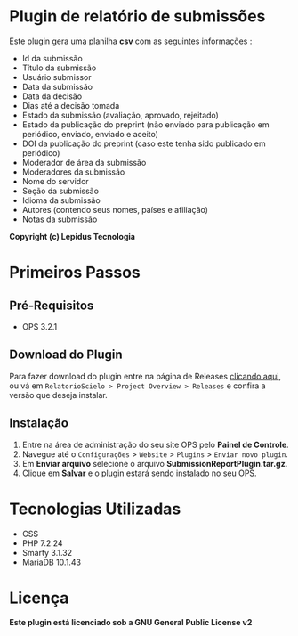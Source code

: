 # Plugin de relatório de submissões 

Este plugin gera uma planilha **csv** com as seguintes informações : 
- Id da submissão
- Título da submissão
- Usuário submissor
- Data da submissão
- Data da decisão
- Dias até a decisão tomada
- Estado da submissão (avaliação, aprovado, rejeitado)
- Estado da publicação do preprint (não enviado para publicação em periódico, enviado, enviado e aceito)
- DOI da publicação do preprint (caso este tenha sido publicado em periódico)
- Moderador de área da submissão
- Moderadores da submissão
- Nome do servidor
- Seção da submissão
- Idioma da submissão
- Autores (contendo seus nomes, países e afiliação)
- Notas da submissão

__Copyright (c) Lepidus Tecnologia__ 

# Primeiros Passos

## Pré-Requisitos

* OPS 3.2.1


## Download do Plugin

Para fazer download do plugin entre na página de Releases
[clicando aqui](https://gitlab.lepidus.com.br/plugins_ojs/relatorioscielo/-/releases), ou vá em `RelatorioScielo > Project Overview > Releases` e confira a versão que deseja instalar.

## Instalação
1. Entre na área de administração do seu site OPS pelo __Painel de Controle__.
2. Navegue até o `Configurações` > `Website` > `Plugins` > `Enviar novo plugin`.
3. Em __Enviar arquivo__ selecione o arquivo __SubmissionReportPlugin.tar.gz__.
4. Clique em __Salvar__ e o plugin estará sendo instalado no seu OPS. 

# Tecnologias Utilizadas

* CSS
* PHP 7.2.24
* Smarty 3.1.32
* MariaDB 10.1.43

# Licença
__Este plugin está licenciado sob a GNU General Public License v2__
